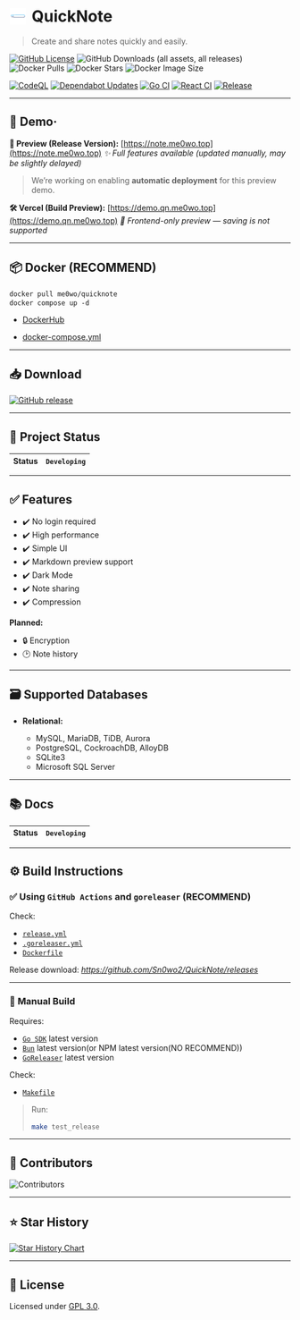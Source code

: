 <h1 style="display: flex; align-items: center; gap: 10px;">
  <img src="https://raw.githubusercontent.com/Sn0wo2/QuickNote/refs/heads/main/Frontend/public/logo.png" alt="Logo" width="30">
  <span><strong>QuickNote</strong></span>
</h1>

> Create and share notes quickly and easily.

[![GitHub License](https://img.shields.io/github/license/Sn0wo2/QuickNote)](LICENSE)
![GitHub Downloads (all assets, all releases)](https://img.shields.io/github/downloads/Sn0wo2/QuickNote/total)
![Docker Pulls](https://img.shields.io/docker/pulls/me0wo/quicknote)
![Docker Stars](https://img.shields.io/docker/stars/me0wo/quicknote)
![Docker Image Size](https://img.shields.io/docker/image-size/me0wo/quicknote)


[![CodeQL](https://github.com/Sn0wo2/QuickNote/actions/workflows/codeql.yml/badge.svg)](https://github.com/Sn0wo2/QuickNote/actions/workflows/codeql.yml)
[![Dependabot Updates](https://github.com/Sn0wo2/QuickNote/actions/workflows/dependabot/dependabot-updates/badge.svg)](https://github.com/Sn0wo2/QuickNote/actions/workflows/dependabot/dependabot-updates)
[![Go CI](https://github.com/Sn0wo2/QuickNote/actions/workflows/go.yml/badge.svg)](https://github.com/Sn0wo2/QuickNote/actions/workflows/go.yml)
[![React CI](https://github.com/Sn0wo2/QuickNote/actions/workflows/react.yml/badge.svg)](https://github.com/Sn0wo2/QuickNote/actions/workflows/react.yml)
[![Release](https://github.com/Sn0wo2/QuickNote/actions/workflows/release.yml/badge.svg)](https://github.com/Sn0wo2/QuickNote/actions/workflows/release.yml)

---

## 🎉 **Demo**·

**🔗 Preview (Release Version):** [https://note.me0wo.top](https://note.me0wo.top)
*✨ Full features available (updated manually, may be slightly delayed)*

> We’re working on enabling **automatic deployment** for this preview demo.

**🛠 Vercel (Build Preview):** [https://demo.qn.me0wo.top](https://demo.qn.me0wo.top)
*🚧 Frontend-only preview — saving is not supported*

---

## 📦 **Docker** (RECOMMEND)
```
docker pull me0wo/quicknote
docker compose up -d
```

* [DockerHub](https://hub.docker.com/r/me0wo/quicknote)

* [docker-compose.yml](docker-compose.yml)

---

## 📥 **Download**

[![GitHub release](https://img.shields.io/github/v/release/Sn0wo2/QuickNote?logo=github)](https://github.com/Sn0wo2/QuickNote/releases)

---

## 🚀 **Project Status**

| Status | `Developing` |
|--------|--------------|

---

## ✅ **Features**

* ✔️ No login required
* ✔️ High performance
* ✔️ Simple UI
* ✔️ Markdown preview support
* ✔️ Dark Mode
* ✔️ Note sharing
* ️️✔️ Compression

**Planned:**

* 🔒 Encryption
* 🕑 Note history

---

## 🗃️ **Supported Databases**

* **Relational:**

    * MySQL, MariaDB, TiDB, Aurora
    * PostgreSQL, CockroachDB, AlloyDB
    * SQLite3
    * Microsoft SQL Server

---

## 📚 **Docs**

| Status | `Developing` |
|--------|--------------|

---

## ⚙️ **Build Instructions**

### ✅ **Using `GitHub Actions` and `goreleaser`** (RECOMMEND)

Check:

* [`release.yml`](.github/workflows/release.yml)
* [`.goreleaser.yml`](LICENSE)
* [`Dockerfile`](Dockerfile)

Release download: _https://github.com/Sn0wo2/QuickNote/releases_

---

### 🔧 **Manual Build**

Requires:

* [`Go SDK`](https://go.dev/dl/) latest version
* [`Bun`](https://bun.sh/) latest version(or NPM latest version(NO RECOMMEND))
* [`GoReleaser`](https://github.com/goreleaser/goreleaser/releases) latest version

Check:

* [`Makefile`](Makefile)

> Run:
> ```bash
> make test_release
> ```

---

## 👥 **Contributors**

![Contributors](https://contrib.rocks/image?repo=Sn0wo2/QuickNote)

---

## ⭐ **Star History**

<a href="https://www.star-history.com/#Sn0wo2/QuickNote&Date">
 <picture>
   <source media="(prefers-color-scheme: dark)" srcset="https://api.star-history.com/svg?repos=Sn0wo2/QuickNote&type=Date&theme=dark" />
   <source media="(prefers-color-scheme: light)" srcset="https://api.star-history.com/svg?repos=Sn0wo2/QuickNote&type=Date" />
   <img alt="Star History Chart" src="https://api.star-history.com/svg?repos=Sn0wo2/QuickNote&type=Date" />
 </picture>
</a>

---

## 📄 **License**

Licensed under [GPL 3.0](LICENSE).